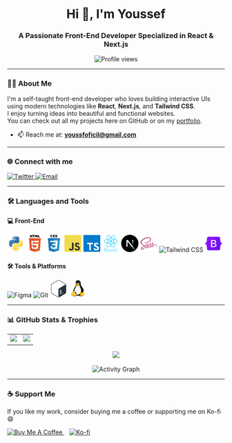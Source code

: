 <!-- 
Youssef | Front-End Developer | React | Next.js | Tailwind CSS | GitHub Profile 
-->

<h1 align="center">Hi 👋, I'm Youssef</h1>
<h3 align="center">A Passionate Front-End Developer Specialized in React & Next.js</h3>

<p align="center">
  <img src="https://komarev.com/ghpvc/?username=wolf-root&label=Profile%20views&color=abd200&style=flat" alt="Profile views" />
</p>

---

### 🧑‍💻 About Me

I'm a self-taught front-end developer who loves building interactive UIs using modern technologies like **React**, **Next.js**, and **Tailwind CSS**.  
I enjoy turning ideas into beautiful and functional websites.  
You can check out all my projects here on GitHub or on my [portfolio](https://yousseffed.vercel.app).

- 📫 Reach me at: **youssfoficil@gmail.com**

---

### 🌐 Connect with me

<p>
  <a href="https://x.com/wolf_r00t" target="_blank">
    <img src="https://img.shields.io/badge/Twitter-%231DA1F2.svg?&style=for-the-badge&logo=twitter&logoColor=white" alt="Twitter"/>
  </a>
  <a href="mailto:youssfoficil@gmail.com" target="_blank">
    <img src="https://img.shields.io/badge/Email-D14836?style=for-the-badge&logo=gmail&logoColor=white" alt="Email"/>
  </a>
</p>

---

### 🛠️ Languages and Tools

<h4>💻 Front-End</h4>

<p>
  <img src="https://raw.githubusercontent.com/devicons/devicon/master/icons/python/python-original.svg" alt="Python" width="40"/>
  <img src="https://raw.githubusercontent.com/devicons/devicon/master/icons/html5/html5-original-wordmark.svg" alt="HTML5" width="40"/>
  <img src="https://raw.githubusercontent.com/devicons/devicon/master/icons/css3/css3-original-wordmark.svg" alt="CSS3" width="40"/>
  <img src="https://raw.githubusercontent.com/devicons/devicon/master/icons/javascript/javascript-original.svg" alt="JavaScript" width="40"/>
  <img src="https://raw.githubusercontent.com/devicons/devicon/master/icons/typescript/typescript-original.svg" alt="TypeScript" width="40"/>
  <img src="https://raw.githubusercontent.com/devicons/devicon/master/icons/react/react-original-wordmark.svg" alt="React" width="40"/>
  <img src="https://raw.githubusercontent.com/devicons/devicon/master/icons/nextjs/nextjs-original.svg" alt="Next.js" width="40"/>
  <img src="https://raw.githubusercontent.com/devicons/devicon/master/icons/sass/sass-original.svg" alt="Sass" width="40"/>
  <img src="https://www.vectorlogo.zone/logos/tailwindcss/tailwindcss-icon.svg" alt="Tailwind CSS" width="40"/>
  <img src="https://raw.githubusercontent.com/devicons/devicon/master/icons/bootstrap/bootstrap-original.svg" alt="Bootstrap" width="40"/>
</p>

<h4>🛠 Tools & Platforms</h4>

<p>
  <img src="https://www.vectorlogo.zone/logos/figma/figma-icon.svg" alt="Figma" width="40"/>
  <img src="https://www.vectorlogo.zone/logos/git-scm/git-scm-icon.svg" alt="Git" width="40"/>
  <img src="https://raw.githubusercontent.com/devicons/devicon/master/icons/bash/bash-original.svg" alt="Bash" width="40"/>
  <img src="https://raw.githubusercontent.com/devicons/devicon/master/icons/linux/linux-original.svg" alt="Linux" width="40"/>
</p>

---

### 📊 GitHub Stats & Trophies

<table>
  <tr>
    <td><img src="https://github-readme-stats.vercel.app/api?username=wolf-root&show_icons=true&locale=en&theme=merko" /></td>
    <td><img src="https://github-readme-stats.vercel.app/api/top-langs/?username=wolf-root&layout=compact&theme=merko" /></td>
  </tr>
</table>

<p align="center">
  <img src="https://github-profile-trophy.vercel.app/?username=wolf-root&theme=gruvbox&row=2&column=4" />
</p>

<p align="center">
  <img src="https://github-readme-activity-graph.vercel.app/graph?username=wolf-root&bg_color=1a1a1a&color=abd200&line=38f6ff&point=ffffff&area=true&hide_border=true" alt="Activity Graph" />
</p>

---

### ☕ Support Me

<p>If you like my work, consider buying me a coffee or supporting me on Ko-fi 😄</p>

<p>
  <a href="https://buymeacoffee.com/Wolf_Root" target="_blank" rel="noopener noreferrer">
    <img src="https://cdn.buymeacoffee.com/buttons/v2/default-yellow.png" height="50" width="210" alt="Buy Me A Coffee" />
  </a>
  &nbsp;&nbsp;
  <a href="https://ko-fi.com/wolfroot" target="_blank" rel="noopener noreferrer">
    <img src="https://cdn.ko-fi.com/cdn/kofi3.png?v=3" height="50" width="210" alt="Ko-fi" />
  </a>
</p>
